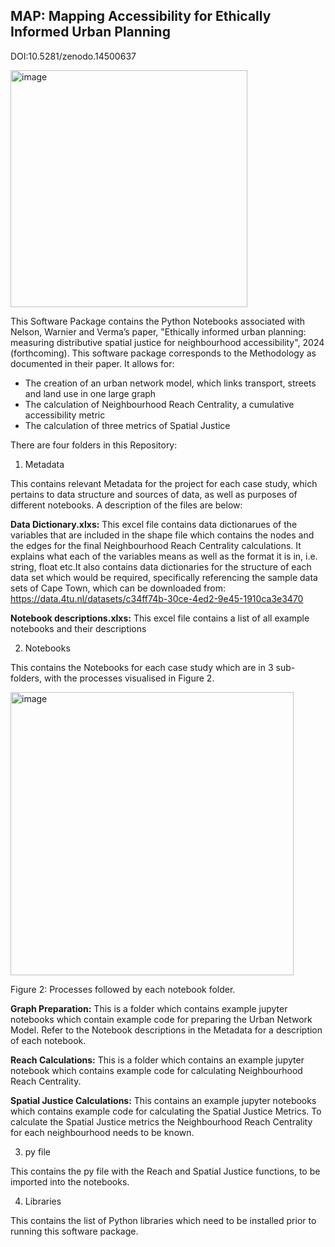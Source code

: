 ## MAP: Mapping Accessibility for Ethically Informed Urban Planning

DOI:10.5281/zenodo.14500637

<img width="379" alt="image" src="https://github.com/user-attachments/assets/b51c1773-f2e5-4070-8598-51964433f790" />

This Software Package contains the Python Notebooks associated with Nelson, Warnier and Verma’s paper, "Ethically informed urban planning: measuring distributive spatial justice for neighbourhood accessibility", 2024 (forthcoming). This software package corresponds to the Methodology as documented in their paper. It allows for:

- The creation of an urban network model, which links transport, streets and land use in one large graph
- The calculation of Neighbourhood Reach Centrality, a cumulative accessibility metric
- The calculation of three metrics of Spatial Justice

There are four folders in this Repository:

1. Metadata

This contains relevant Metadata for the project for each case study, which pertains to data structure and sources of data, as well as purposes of different notebooks. A description of the files are below:

**Data Dictionary.xlxs:**
This excel file contains data dictionarues of the variables that are included in the shape file which contains the nodes and the edges for the final Neighbourhood Reach Centrality calculations. It explains what each of the variables means as well as the format it is in, i.e. string, float etc.It also contains data dictionaries for the structure of each data set which would be required, specifically referencing the sample data sets of Cape Town, which can be downloaded from: https://data.4tu.nl/datasets/c34ff74b-30ce-4ed2-9e45-1910ca3e3470

**Notebook descriptions.xlxs:**
This excel file contains a list of all example notebooks and their descriptions

2. Notebooks

This contains the Notebooks for each case study which are in 3 sub-folders, with the processes visualised in Figure 2.

<img width="453" alt="image" src="https://github.com/user-attachments/assets/ab24da37-8ed1-42df-b79f-eb6679cf5d51" />

Figure 2: Processes followed by each notebook folder.

**Graph Preparation:**
This is a folder which contains example jupyter notebooks which contain example code for preparing the Urban Network Model. Refer to the Notebook descriptions in the Metadata for a description of each notebook.

**Reach Calculations:**
This is a folder which contains an example jupyter notebook which contains example code for calculating Neighbourhood Reach Centrality.

**Spatial Justice Calculations:**
This contains an example jupyter notebooks which contains example code for calculating the Spatial Justice Metrics.
To calculate the Spatial Justice metrics the Neighbourhood Reach Centrality for each neighbourhood needs to be known.

3. py file

This contains the py file with the Reach and Spatial Justice functions, to be imported into the notebooks.

4. Libraries

This contains the list of Python libraries which need to be installed prior to running this software package.



